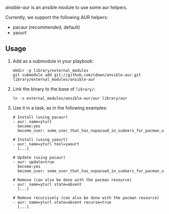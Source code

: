 *ansible-aur* is an ansible module to use some aur helpers.

Currently, we support the following AUR helpers:

- pacaur (recommended, default)
- yaourt

## Usage

1. Add as a submodule in your playbook:

   ```
   mkdir -p library/external_modules
   git submodule add git://github.com/cdown/ansible-aur.git library/external_modules/ansible-aur
   ```


2. Link the binary to the base of `library/`:

   ```
   ln -s external_modules/ansible-aur/aur library/aur
   ```

3. Use it in a task, as in the following examples:

   ```
   # Install (using pacaur)
   - aur: name=yturl
     become:yes
     become_user: some_user_that_has_nopasswd_in_sudoers_for_pacman_u

   # Install (using yaourt)
   - aur: name=yturl tool=yaourt
     [...]

   # Update (using pacaur)
   - aur: update=true
     become:yes
     become_user: some_user_that_has_nopasswd_in_sudoers_for_pacman_u

   # Remove (can also be done with the pacman resource)
   - aur: name=yturl state=absent
     [...]

   # Remove recursively (can also be done with the pacman resource)
   - aur: name=yturl state=absent recurse=true
     [...]
   ```
